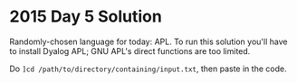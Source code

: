 # 2015 Day 5 Solution
Randomly-chosen language for today: APL. To run this solution you'll have to install
Dyalog APL; GNU APL's direct functions are too limited. 

Do `]cd /path/to/directory/containing/input.txt`, then paste in the code.
